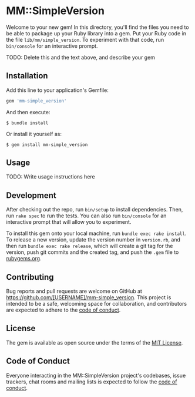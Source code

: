 # MM::SimpleVersion

Welcome to your new gem! In this directory, you'll find the files you need to be able to package up your Ruby library into a gem. Put your Ruby code in the file `lib/mm/simple_version`. To experiment with that code, run `bin/console` for an interactive prompt.

TODO: Delete this and the text above, and describe your gem

## Installation

Add this line to your application's Gemfile:

```ruby
gem 'mm-simple_version'
```

And then execute:

    $ bundle install

Or install it yourself as:

    $ gem install mm-simple_version

## Usage

TODO: Write usage instructions here

## Development

After checking out the repo, run `bin/setup` to install dependencies. Then, run `rake spec` to run the tests. You can also run `bin/console` for an interactive prompt that will allow you to experiment.

To install this gem onto your local machine, run `bundle exec rake install`. To release a new version, update the version number in `version.rb`, and then run `bundle exec rake release`, which will create a git tag for the version, push git commits and the created tag, and push the `.gem` file to [rubygems.org](https://rubygems.org).

## Contributing

Bug reports and pull requests are welcome on GitHub at https://github.com/[USERNAME]/mm-simple_version. This project is intended to be a safe, welcoming space for collaboration, and contributors are expected to adhere to the [code of conduct](https://github.com/[USERNAME]/mm-simple_version/blob/master/CODE_OF_CONDUCT.md).

## License

The gem is available as open source under the terms of the [MIT License](https://opensource.org/licenses/MIT).

## Code of Conduct

Everyone interacting in the MM::SimpleVersion project's codebases, issue trackers, chat rooms and mailing lists is expected to follow the [code of conduct](https://github.com/[USERNAME]/mm-simple_version/blob/master/CODE_OF_CONDUCT.md).
